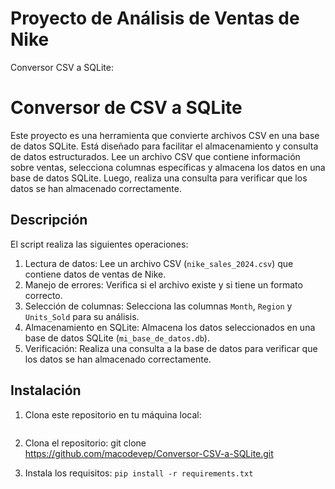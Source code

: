 # Proyecto de Análisis de Ventas de Nike

Conversor CSV a SQLite:
# Conversor de CSV a SQLite

Este proyecto es una herramienta que convierte archivos CSV en una base de datos SQLite. Está diseñado para facilitar el almacenamiento y consulta de datos estructurados. Lee un archivo CSV que contiene información sobre ventas, selecciona columnas específicas y almacena los datos en una base de datos SQLite. Luego, realiza una consulta para verificar que los datos se han almacenado correctamente.

## Descripción

El script realiza las siguientes operaciones:
1. Lectura de datos: Lee un archivo CSV (`nike_sales_2024.csv`) que contiene datos de ventas de Nike.
2. Manejo de errores: Verifica si el archivo existe y si tiene un formato correcto.
3. Selección de columnas: Selecciona las columnas `Month`, `Region` y `Units_Sold` para su análisis.
4. Almacenamiento en SQLite: Almacena los datos seleccionados en una base de datos SQLite (`mi_base_de_datos.db`).
5. Verificación: Realiza una consulta a la base de datos para verificar que los datos se han almacenado correctamente.

## Instalación

1. Clona este repositorio en tu máquina local:

   ```bash
   
1. Clona el repositorio: git clone https://github.com/macodevep/Conversor-CSV-a-SQLite.git
2. Instala los requisitos: `pip install -r requirements.txt`
